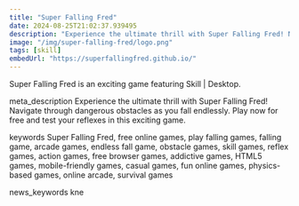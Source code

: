 ```yaml
---
title: "Super Falling Fred"
date: 2024-08-25T21:02:37.939495
description: "Experience the ultimate thrill with Super Falling Fred! Navigate through dangerous obstacles as you fall endlessly. Play now for free and test your reflexes in this exciting game."
image: "/img/super-falling-fred/logo.png"
tags: [skill]
embedUrl: "https://superfallingfred.github.io/"
---
```


Super Falling Fred is an exciting game featuring Skill | Desktop.

meta_description
Experience the ultimate thrill with Super Falling Fred! Navigate through dangerous obstacles as you fall endlessly. Play now for free and test your reflexes in this exciting game.


keywords
Super Falling Fred, free online games, play falling games, falling game, arcade games, endless fall game, obstacle games, skill games, reflex games, action games, free browser games, addictive games, HTML5 games, mobile-friendly games, casual games, fun online games, physics-based games, online arcade, survival games


news_keywords
kne
